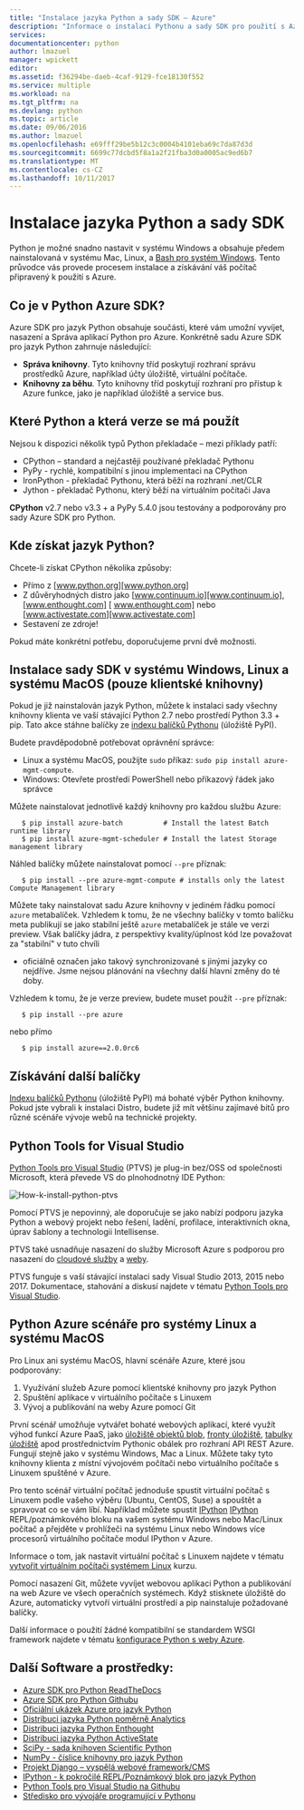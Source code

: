 ```yaml
---
title: "Instalace jazyka Python a sady SDK – Azure"
description: "Informace o instalaci Pythonu a sady SDK pro použití s Azure."
services: 
documentationcenter: python
author: lmazuel
manager: wpickett
editor: 
ms.assetid: f36294be-daeb-4caf-9129-fce18130f552
ms.service: multiple
ms.workload: na
ms.tgt_pltfrm: na
ms.devlang: python
ms.topic: article
ms.date: 09/06/2016
ms.author: lmazuel
ms.openlocfilehash: e69fff29be5b12c3c0004b4101eba69c7da87d3d
ms.sourcegitcommit: 6699c77dcbd5f8a1a2f21fba3d0a0005ac9ed6b7
ms.translationtype: MT
ms.contentlocale: cs-CZ
ms.lasthandoff: 10/11/2017
---
```

# <a name="installing-python-and-the-sdk"></a>Instalace jazyka Python a sady SDK
Python je možné snadno nastavit v systému Windows a obsahuje předem nainstalovaná v systému Mac, Linux, a [Bash pro systém Windows](https://msdn.microsoft.com/commandline/wsl/about). Tento průvodce vás provede procesem instalace a získávání váš počítač připravený k použití s Azure.

## <a name="whats-in-the-python-azure-sdk"></a>Co je v Python Azure SDK?
Azure SDK pro jazyk Python obsahuje součásti, které vám umožní vyvíjet, nasazení a Správa aplikací Python pro Azure. Konkrétně sadu Azure SDK pro jazyk Python zahrnuje následující:

* **Správa knihovny**. Tyto knihovny tříd poskytují rozhraní správu prostředků Azure, například účty úložiště, virtuální počítače.
* **Knihovny za běhu**. Tyto knihovny tříd poskytují rozhraní pro přístup k Azure funkce, jako je například úložiště a service bus.

## <a name="which-python-and-which-version-to-use"></a>Které Python a která verze se má použít
Nejsou k dispozici několik typů Python překladače – mezi příklady patří:

* CPython – standard a nejčastěji používané překladač Pythonu
* PyPy - rychlé, kompatibilní s jinou implementaci na CPython
* IronPython - překladač Pythonu, která běží na rozhraní .net/CLR
* Jython - překladač Pythonu, který běží na virtuálním počítači Java

**CPython** v2.7 nebo v3.3 + a PyPy 5.4.0 jsou testovány a podporovány pro sady Azure SDK pro Python.

## <a name="where-to-get-python"></a>Kde získat jazyk Python?
Chcete-li získat CPython několika způsoby:

* Přímo z [www.python.org][www.python.org]
* Z důvěryhodných distro jako [www.continuum.io][www.continuum.io], [www.enthought.com] [ www.enthought.com] nebo [www.activestate.com][www.activestate.com]
* Sestavení ze zdroje!

Pokud máte konkrétní potřebu, doporučujeme první dvě možnosti.

## <a name="sdk-installation-on-windows-linux-and-macos-client-libraries-only"></a>Instalace sady SDK v systému Windows, Linux a systému MacOS (pouze klientské knihovny)
Pokud je již nainstalován jazyk Python, můžete k instalaci sady všechny knihovny klienta ve vaší stávající Python 2.7 nebo prostředí Python 3.3 + pip. Tato akce stáhne balíčky ze [indexu balíčků Pythonu][Python Package Index] (úložiště PyPI).

Budete pravděpodobně potřebovat oprávnění správce:

* Linux a systému MacOS, použijte `sudo` příkaz: `sudo pip install azure-mgmt-compute`.
* Windows: Otevřete prostředí PowerShell nebo příkazový řádek jako správce

Můžete nainstalovat jednotlivě každý knihovny pro každou službu Azure:

```console
   $ pip install azure-batch          # Install the latest Batch runtime library
   $ pip install azure-mgmt-scheduler # Install the latest Storage management library
```

Náhled balíčky můžete nainstalovat pomocí `--pre` příznak:

```console
   $ pip install --pre azure-mgmt-compute # installs only the latest Compute Management library
```

Můžete taky nainstalovat sadu Azure knihovny v jediném řádku pomocí `azure` metabalíček. Vzhledem k tomu, že ne všechny balíčky v tomto balíčku meta publikují se jako stabilní ještě `azure` metabalíček je stále ve verzi preview.
Však balíčky jádra, z perspektivy kvality/úplnost kód lze považovat za "stabilní" v tuto chvíli

* oficiálně označen jako takový synchronizované s jinými jazyky co nejdříve.
  Jsme nejsou plánování na všechny další hlavní změny do té doby.

Vzhledem k tomu, že je verze preview, budete muset použít `--pre` příznak:

```console
   $ pip install --pre azure
```

nebo přímo

```console
   $ pip install azure==2.0.0rc6
```

## <a name="getting-more-packages"></a>Získávání další balíčky
[Indexu balíčků Pythonu][Python Package Index] (úložiště PyPI) má bohaté výběr Python knihovny.  Pokud jste vybrali k instalaci Distro, budete již mít většinu zajímavé bitů pro různé scénáře vývoje webů na technické projekty.

## <a name="python-tools-for-visual-studio"></a>Python Tools for Visual Studio
[Python Tools pro Visual Studio][Python Tools pro Visual Studio] (PTVS) je plug-in bez/OSS od společnosti Microsoft, která převede VS do plnohodnotný IDE Python:

![How-k-install-python-ptvs](./media/python-how-to-install/how-to-install-python-ptvs.png)

Pomocí PTVS je nepovinný, ale doporučuje se jako nabízí podporu jazyka Python a webový projekt nebo řešení, ladění, profilace, interaktivních okna, úprav šablony a technologii Intellisense.

PTVS také usnadňuje nasazení do služby Microsoft Azure s podporou pro nasazení do [cloudové služby](cloud-services/cloud-services-python-ptvs.md) a [weby](app-service/app-service-web-overview.md).

PTVS funguje s vaší stávající instalaci sady Visual Studio 2013, 2015 nebo 2017.  Dokumentace, stahování a diskusí najdete v tématu [Python Tools pro Visual Studio].  

## <a name="python-azure-scenarios-for-linux-and-macos"></a>Python Azure scénáře pro systémy Linux a systému MacOS
Pro Linux ani systému MacOS, hlavní scénáře Azure, které jsou podporovány:

1. Využívání služeb Azure pomocí klientské knihovny pro jazyk Python
2. Spuštění aplikace v virtuálního počítače s Linuxem
3. Vývoj a publikování na weby Azure pomocí Git

První scénář umožňuje vytvářet bohaté webových aplikací, které využít výhod funkcí Azure PaaS, jako [úložiště objektů blob](virtual-machines/linux/quick-create-cli.md?toc=%2fazure%2fvirtual-machines%2flinux%2ftoc.json), [fronty úložiště](storage/queues/storage-python-how-to-use-queue-storage.md), [tabulky úložiště](cosmos-db/table-storage-how-to-use-python.md) apod prostřednictvím Pythonic obálek pro rozhraní API REST Azure. Fungují stejně jako v systému Windows, Mac a Linux.  Můžete taky tyto knihovny klienta z místní vývojovém počítači nebo virtuálního počítače s Linuxem spuštěné v Azure.

Pro tento scénář virtuální počítač jednoduše spustit virtuální počítač s Linuxem podle vašeho výběru (Ubuntu, CentOS, Suse) a spouštět a spravovat co se vám líbí.  Například můžete spustit [IPython] [ IPython] REPL/poznámkového bloku na vašem systému Windows nebo Mac/Linux počítač a přejděte v prohlížeči na systému Linux nebo Windows více procesorů virtuálního počítače modul IPython v Azure.

Informace o tom, jak nastavit virtuální počítač s Linuxem najdete v tématu [vytvořit virtuálním počítači systémem Linux](virtual-machines/linux/quick-create-cli.md?toc=%2fazure%2fvirtual-machines%2flinux%2ftoc.json) kurzu.

Pomocí nasazení Git, můžete vyvíjet webovou aplikaci Python a publikování na web Azure ve všech operačních systémech.  Když stisknete úložiště do Azure, automaticky vytvoří virtuální prostředí a pip nainstaluje požadované balíčky.

Další informace o použití žádné kompatibilní se standardem WSGI framework najdete v tématu [konfigurace Python s weby Azure](app-service/web-sites-python-configure.md).

## <a name="additional-software-and-resources"></a>Další Software a prostředky:
* [Azure SDK pro Python ReadTheDocs](http://azure-sdk-for-python.readthedocs.io/en/latest/)
* [Azure SDK pro Python Githubu](https://github.com/Azure/azure-sdk-for-python)
* [Oficiální ukázek Azure pro jazyk Python](https://azure.microsoft.com/documentation/samples/?platform=python)
* [Distribuci jazyka Python poměrně Analytics][Continuum Analytics Python Distribution]
* [Distribuci jazyka Python Enthought][Enthought Python Distribution]
* [Distribuci jazyka Python ActiveState][ActiveState Python Distribution]
* [SciPy - sada knihoven Scientific Python][SciPy - A suite of Scientific Python libraries]
* [NumPy - číslice knihovny pro jazyk Python][NumPy - A numerics library for Python]
* [Projekt Django – vyspělá webové framework/CMS][Django Project - A mature web framework/CMS]
* [IPython - k pokročilé REPL/Poznámkový blok pro jazyk Python][IPython - an advanced REPL/Notebook for Python]
* [Python Tools pro Visual Studio na Githubu][Python Tools for Visual Studio on GitHub]
* [Středisko pro vývojáře programující v Pythonu](/develop/python/)

[Continuum Analytics Python Distribution]: http://continuum.io
[Enthought Python Distribution]: http://www.enthought.com
[ActiveState Python Distribution]: http://www.activestate.com
[www.python.org]: http://www.python.org
[www.continuum.io]: http://continuum.io
[www.enthought.com]: http://www.enthought.com
[www.activestate.com]: http://www.activestate.com
[SciPy - A suite of Scientific Python libraries]: http://www.scipy.org
[NumPy - A numerics library for Python]: http://www.numpy.org
[Django Project - A mature web framework/CMS]: http://www.djangoproject.com
[IPython - an advanced REPL/Notebook for Python]: http://ipython.org
[IPython]: http://ipython.org
[Python Tools pro Visual Studio]: http://aka.ms/ptvs
[Python Tools for Visual Studio on GitHub]: https://github.com/microsoft/ptvs
[Python Package Index]: http://pypi.python.org/pypi
[Microsoft Azure SDK for Python 2.7]: http://go.microsoft.com/fwlink/?LinkId=254281
[Microsoft Azure SDK for Python 3.4]: http://go.microsoft.com/fwlink/?LinkID=516990
[blob storage]:storage/blobs/storage-python-how-to-use-blob-storage.md
